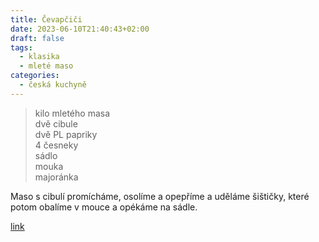 ```yaml
---
title: Čevapčiči
date: 2023-06-10T21:40:43+02:00
draft: false
tags:
  - klasika
  - mleté maso
categories:
  - česká kuchyně
---
```


> kilo mletého masa  
> dvě cibule  
> dvě PL papriky  
> 4 česneky  
> sádlo  
> mouka  
> majoránka  

Maso s cibulí promícháme, osolíme a opepříme a uděláme šištičky, které potom obalíme v mouce a opékáme na sádle.

[link](https://bit.ly/3YSNuUs)
